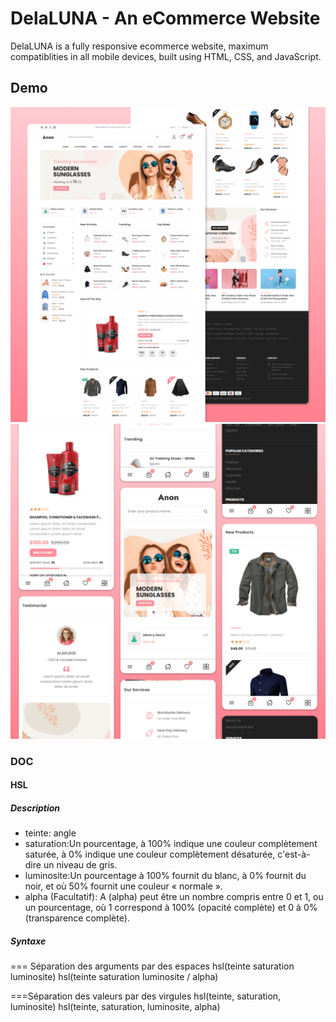 # DelaLUNA - An eCommerce Website

DelaLUNA is a fully responsive ecommerce website, maximum compatiblities in all mobile devices, built using HTML, CSS, and JavaScript.

## Demo

![DelaLUNA Desktop Demo](./assets/demo/desktop.png "Desktop Demo")
![DelaLUNA Mobile Demo](./assets/demo/mobile.png "Mobile Demo")

### DOC

#### HSL

##### Description

- teinte: angle
- saturation:Un pourcentage, à 100% indique une couleur complètement saturée, à 0% indique une couleur complètement désaturée, c'est-à-dire un niveau de gris.
- luminosite:Un pourcentage à 100% fournit du blanc, à 0% fournit du noir, et où 50% fournit une couleur « normale ».
- alpha (Facultatif): A (alpha) peut être un nombre compris entre 0 et 1, ou un pourcentage, où 1 correspond à 100% (opacité complète) et 0 à 0% (transparence complète).

##### Syntaxe

   === Séparation des arguments par des espaces
        hsl(teinte saturation luminosite)
        hsl(teinte saturation luminosite / alpha)

   ===Séparation des valeurs par des virgules
        hsl(teinte, saturation, luminosite)
        hsl(teinte, saturation, luminosite, alpha)
